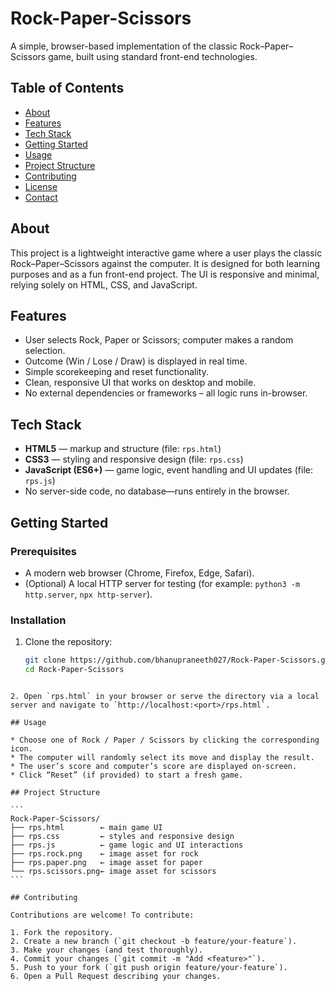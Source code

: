 
# Rock-Paper-Scissors

A simple, browser-based implementation of the classic Rock–Paper–Scissors game, built using standard front-end technologies.

## Table of Contents  
- [About](#about)  
- [Features](#features)  
- [Tech Stack](#tech-stack)  
- [Getting Started](#getting-started)  
- [Usage](#usage)  
- [Project Structure](#project-structure)  
- [Contributing](#contributing)  
- [License](#license)  
- [Contact](#contact)  

## About  
This project is a lightweight interactive game where a user plays the classic Rock–Paper–Scissors against the computer. It is designed for both learning purposes and as a fun front-end project. The UI is responsive and minimal, relying solely on HTML, CSS, and JavaScript.

## Features  
- User selects Rock, Paper or Scissors; computer makes a random selection.  
- Outcome (Win / Lose / Draw) is displayed in real time.  
- Simple scorekeeping and reset functionality.  
- Clean, responsive UI that works on desktop and mobile.  
- No external dependencies or frameworks – all logic runs in-browser.

## Tech Stack  
- **HTML5** — markup and structure (file: `rps.html`)  
- **CSS3** — styling and responsive design (file: `rps.css`)  
- **JavaScript (ES6+)** — game logic, event handling and UI updates (file: `rps.js`)  
- No server-side code, no database—runs entirely in the browser.

## Getting Started  
### Prerequisites  
- A modern web browser (Chrome, Firefox, Edge, Safari).  
- (Optional) A local HTTP server for testing (for example: `python3 -m http.server`, `npx http-server`).

### Installation  
1. Clone the repository:  
   ```bash
   git clone https://github.com/bhanupraneeth027/Rock-Paper-Scissors.git
   cd Rock-Paper-Scissors
````

2. Open `rps.html` in your browser or serve the directory via a local server and navigate to `http://localhost:<port>/rps.html`.

## Usage

* Choose one of Rock / Paper / Scissors by clicking the corresponding icon.
* The computer will randomly select its move and display the result.
* The user’s score and computer’s score are displayed on-screen.
* Click “Reset” (if provided) to start a fresh game.

## Project Structure

```
Rock-Paper-Scissors/
├── rps.html        ← main game UI  
├── rps.css         ← styles and responsive design  
├── rps.js          ← game logic and UI interactions  
├── rps.rock.png    ← image asset for rock  
├── rps.paper.png   ← image asset for paper  
└── rps.scissors.png← image asset for scissors  
```

## Contributing

Contributions are welcome! To contribute:

1. Fork the repository.
2. Create a new branch (`git checkout -b feature/your-feature`).
3. Make your changes (and test thoroughly).
4. Commit your changes (`git commit -m "Add <feature>"`).
5. Push to your fork (`git push origin feature/your-feature`).
6. Open a Pull Request describing your changes.

